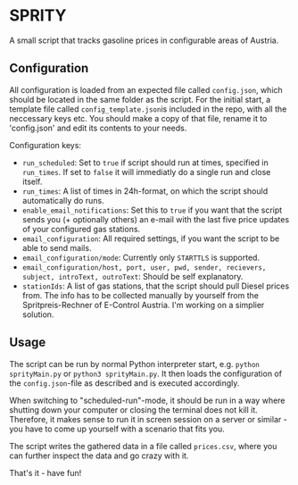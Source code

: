 # SPRITY

A small script that tracks gasoline prices in configurable areas of Austria. 

## Configuration

All configuration is loaded from an expected file called `config.json`, which should be located in the same folder as the script. For the initial start, a template file called `config_template.json`is included in the repo, with all the neccessary keys etc. You should make a copy of that file, rename it to 'config.json' and edit its contents to your needs. 

Configuration keys:
 * `run_scheduled`: Set to `true` if script should run at times, specified in `run_times`. If set to `false` it will immediatly do a single run and close itself. 
 * `run_times`: A list of times in 24h-format, on which the script should automatically do runs. 
 * `enable_email_notifications`: Set this to `true` if you want that the script sends you (+ optionally others) an e-mail with the last five price updates of your configured gas stations. 
 * `email_configuration`: All required settings, if you want the script to be able to send mails. 
 * `email_configuration/mode`: Currently only `STARTTLS` is supported.
 * `email_configuration/host, port, user, pwd, sender, recievers, subject, introText, outroText`: Should be self explanatory. 
 * `stationIds`: A list of gas stations, that the script should pull Diesel prices from. The info has to be collected manually by yourself from the Spritpreis-Rechner of E-Control Austria. I'm working on a simplier solution. 

## Usage

The script can be run by normal Python interpreter start, e.g. `python sprityMain.py` or `python3 sprityMain.py`. It then loads the configuration of the `config.json`-file as described and is executed accordingly. 

When switching to "scheduled-run"-mode, it should be run in a way where shutting down your computer or closing the terminal does not kill it. Therefore, it makes sense to run it in screen session on a server or similar - you have to come up yourself with a scenario that fits you.

The script writes the gathered data in a file called `prices.csv`, where you can further inspect the data and go crazy with it.

That's it - have fun!